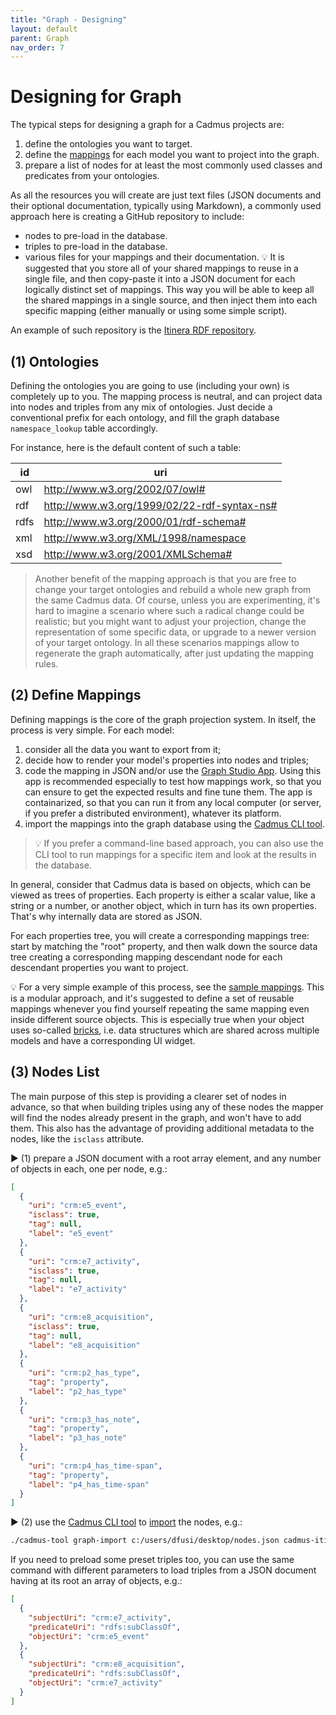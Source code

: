 ```yaml
---
title: "Graph - Designing"
layout: default
parent: Graph
nav_order: 7
---
```


# Designing for Graph

The typical steps for designing a graph for a Cadmus projects are:

1. define the ontologies you want to target.
2. define the [mappings](mappings) for each model you want to project into the graph.
3. prepare a list of nodes for at least the most commonly used classes and predicates from your ontologies.

As all the resources you will create are just text files (JSON documents and their optional documentation, typically using Markdown), a commonly used approach here is creating a GitHub repository to include:

- nodes to pre-load in the database.
- triples to pre-load in the database.
- various files for your mappings and their documentation. 💡 It is suggested that you store all of your shared mappings to reuse in a single file, and then copy-paste it into a JSON document for each logically distinct set of mappings. This way you will be able to keep all the shared mappings in a single source, and then inject them into each specific mapping (either manually or using some simple script).

An example of such repository is the [Itinera RDF repository](https://github.com/vedph/cadmus-itinera-rdf).

## (1) Ontologies

Defining the ontologies you are going to use (including your own) is completely up to you. The mapping process is neutral, and can project data into nodes and triples from any mix of ontologies. Just decide a conventional prefix for each ontology, and fill the graph database `namespace_lookup` table accordingly.

For instance, here is the default content of such a table:

| id   | uri                                           |
| ---- | --------------------------------------------- |
| owl  | <http://www.w3.org/2002/07/owl#>              |
| rdf  | <http://www.w3.org/1999/02/22-rdf-syntax-ns#> |
| rdfs | <http://www.w3.org/2000/01/rdf-schema#>       |
| xml  | <http://www.w3.org/XML/1998/namespace>        |
| xsd  | <http://www.w3.org/2001/XMLSchema#>           |

>Another benefit of the mapping approach is that you are free to change your target ontologies and rebuild a whole new graph from the same Cadmus data. Of course, unless you are experimenting, it's hard to imagine a scenario where such a radical change could be realistic; but you might want to adjust your projection, change the representation of some specific data, or upgrade to a newer version of your target ontology. In all these scenarios mappings allow to regenerate the graph automatically, after just updating the mapping rules.

## (2) Define Mappings

Defining mappings is the core of the graph projection system. In itself, the process is very simple. For each model:

1. consider all the data you want to export from it;
2. decide how to render your model's properties into nodes and triples;
3. code the mapping in JSON and/or use the [Graph Studio App](graph-studio). Using this app is recommended especially to test how mappings work, so that you can ensure to get the expected results and fine tune them. The app is containarized, so that you can run it from any local computer (or server, if you prefer a distributed environment), whatever its platform.
4. import the mappings into the graph database using the [Cadmus CLI tool](https://github.com/vedph/cadmus_tool).

>💡 If you prefer a command-line based approach, you can also use the CLI tool to run mappings for a specific item and look at the results in the database.

In general, consider that Cadmus data is based on objects, which can be viewed as trees of properties. Each property is either a scalar value, like a string or a number, or another object, which in turn has its own properties. That's why internally data are stored as JSON.

For each properties tree, you will create a corresponding mappings tree: start by matching the "root" property, and then walk down the source data tree creating a corresponding mapping descendant node for each descendant properties you want to project.

💡 For a very simple example of this process, see the [sample mappings](mappings#sample). This is a modular approach, and it's suggested to define a set of reusable mappings whenever you find yourself repeating the same mapping even inside different source objects. This is especially true when your object uses so-called [bricks](https://cadmus-bricks-v3.fusi-soft.com), i.e. data structures which are shared across multiple models and have a corresponding UI widget.

## (3) Nodes List

The main purpose of this step is providing a clearer set of nodes in advance, so that when building triples using any of these nodes the mapper will find the nodes already present in the graph, and won't have to add them. This also has the advantage of providing additional metadata to the nodes, like the `isclass` attribute.

▶️ (1) prepare a JSON document with a root array element, and any number of objects in each, one per node, e.g.:

```json
[
  {
    "uri": "crm:e5_event",
    "isclass": true,
    "tag": null,
    "label": "e5_event"
  },
  {
    "uri": "crm:e7_activity",
    "isclass": true,
    "tag": null,
    "label": "e7_activity"
  },
  {
    "uri": "crm:e8_acquisition",
    "isclass": true,
    "tag": null,
    "label": "e8_acquisition"
  },
  {
    "uri": "crm:p2_has_type",
    "tag": "property",
    "label": "p2_has_type"
  },
  {
    "uri": "crm:p3_has_note",
    "tag": "property",
    "label": "p3_has_note"
  },
  {
    "uri": "crm:p4_has_time-span",
    "tag": "property",
    "label": "p4_has_time-span"
  }
]
```

▶️ (2) use the [Cadmus CLI tool](https://github.com/vedph/cadmus_tool) to [import](https://github.com/vedph/cadmus_tool?tab=readme-ov-file#graph-import-command) the nodes, e.g.:

```sh
./cadmus-tool graph-import c:/users/dfusi/desktop/nodes.json cadmus-itinera -g repository-provider.itinera
```

If you need to preload some preset triples too, you can use the same command with different parameters to load triples from a JSON document having at its root an array of objects, e.g.:

```json
[
  {
    "subjectUri": "crm:e7_activity",
    "predicateUri": "rdfs:subClassOf",
    "objectUri": "crm:e5_event"
  },
  {
    "subjectUri": "crm:e8_acquisition",
    "predicateUri": "rdfs:subClassOf",
    "objectUri": "crm:e7_activity"
  }
]
```
